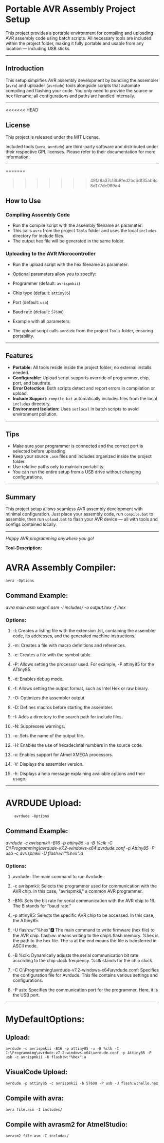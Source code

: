 # Portable AVR Assembly Project Setup

This project provides a portable environment for compiling and uploading AVR assembly code using batch scripts. All necessary tools are included within the project folder, making it fully portable and usable from any location — including USB sticks.

---

## Introduction

This setup simplifies AVR assembly development by bundling the assembler (`avra`) and uploader (`avrdude`) tools alongside scripts that automate compiling and flashing your code. You only need to provide the source or hex filename; all configurations and paths are handled internally.

---

<<<<<<< HEAD
## License

This project is released under the MIT License.

Included tools (`avra`, `avrdude`) are third-party software and distributed under their respective GPL licenses. Please refer to their documentation for more information.

---

=======
>>>>>>> 49fa8a37c13b8fed2bc6df35ab9c8d177de069a4
## How to Use

### Compiling Assembly Code

- Run the compile script with the assembly filename as parameter:
- This calls `avra` from the project `Tools` folder and uses the local `includes` directory for include files.
- The output hex file will be generated in the same folder.

### Uploading to the AVR Microcontroller

- Run the upload script with the hex filename as parameter:

- Optional parameters allow you to specify:
- Programmer (default: `avrispmkii`)
- Chip type (default: `attiny85`)
- Port (default: `usb`)
- Baud rate (default: `57600`)

- Example with all parameters:
- The upload script calls `avrdude` from the project `Tools` folder, ensuring portability.

---

## Features

- **Portable:** All tools reside inside the project folder; no external installs needed.
- **Configurable:** Upload script supports override of programmer, chip, port, and baudrate.
- **Error Detection:** Both scripts detect and report errors in compilation or upload.
- **Include Support:** `compile.bat` automatically includes files from the local `includes` directory.
- **Environment Isolation:** Uses `setlocal` in batch scripts to avoid environment pollution.

---

## Tips

- Make sure your programmer is connected and the correct port is selected before uploading.
- Keep your source `.asm` files and includes organized inside the project folder.
- Use relative paths only to maintain portability.
- You can run the entire setup from a USB drive without changing configurations.

---

## Summary

This project setup allows seamless AVR assembly development with minimal configuration. Just place your assembly code, run `compile.bat` to assemble, then run `upload.bat` to flash your AVR device — all with tools and configs contained locally.

---

*Happy AVR programming anywhere you go!*










**Tool-Description:**


# AVRA Assembly Compiler:  

    avra -Options

## Command Example:

  *avra main.asm segm1.asm -I includes/ -o output.hex -f ihex*

### Options:

   1. -l: Creates a listing file with the extension .lst, containing the assembler code, its addresses, and the generated machine instructions.

   2. -m: Creates a file with macro definitions and references.

   3. -e: Creates a file with the symbol table.

   4. -P: Allows setting the processor used. For example, -P attiny85 for the ATtiny85.

   5. -d: Enables debug mode.

   6. -f: Allows setting the output format, such as Intel Hex or raw binary.

   7. -O: Optimizes the assembler output.

   8. -D: Defines macros before starting the assembler.

   9. -I: Adds a directory to the search path for include files.

   10. -N: Suppresses warnings.

   11. -o: Sets the name of the output file.

   12. -H: Enables the use of hexadecimal numbers in the source code.

   13. -x: Enables support for Atmel XMEGA processors.

   14. -V: Displays the assembler version.

   15. -h: Displays a help message explaining available options and their usage.


---------------------------------------------------------------------------------------------------------------------------------------------------------------------------------------


# AVRDUDE Upload:

        avrdude -Options

## Command Example:

   *avrdude -c avrispmkii -B16 -p attiny85 -u -B %clk -C C:\Programming\avrdude-v7.2-windows-x64\avrdude.conf -p Attiny85 -P usb -c avrispmkii -U flash:w:"%hex":a*

### Options:
    
   1. avrdude: The main command to run Avrdude.

   2. -c avrispmkii: Selects the programmer used for communication with the AVR chip. In this case, "avrispmkii," a common AVR programmer.

   3. -B16: Sets the bit rate for serial communication with the AVR chip to 16. The B stands for "baud rate."

   4. -p attiny85: Selects the specific AVR chip to be accessed. In this case, the ATtiny85.

   5. -U flash:w:"%hex":a: The main command to write firmware (hex file) to the AVR chip. flash:w: means writing to the chip’s flash memory. %hex is the path to the hex file. The :a at the end means the file is transferred in ASCII mode.

   6. -B %clk: Dynamically adjusts the serial communication bit rate according to the chip clock frequency. %clk stands for the chip clock.

   7. -C C:\Programming\avrdude-v7.2-windows-x64\avrdude.conf: Specifies the configuration file for Avrdude. This file contains various settings and configurations.

   8. -P usb: Specifies the communication port for the programmer. Here, it is the USB port.


---------------------------------------------------------------------------------------------------------------------------------------------------------------------------------------


# MyDefaultOptions:

## Upload:

    avrdude -c avrispmkii -B16 -p attiny85 -u -B %clk -C C:\Programming\avrdude-v7.2-windows-x64\avrdude.conf -p Attiny85 -P usb -c avrispmkii -U flash:w:"%hex":a

## VisualCode Upload:
        
    avrdude -p attiny85 -c avrispmkii -b 57600 -P usb -U flash:w:hello.hex

## Compile with avra:
        
    avra file.asm -I includes/

## Compile with avrasm2 for AtmelStudio:
        
    avrasm2 file.asm -I includes/
